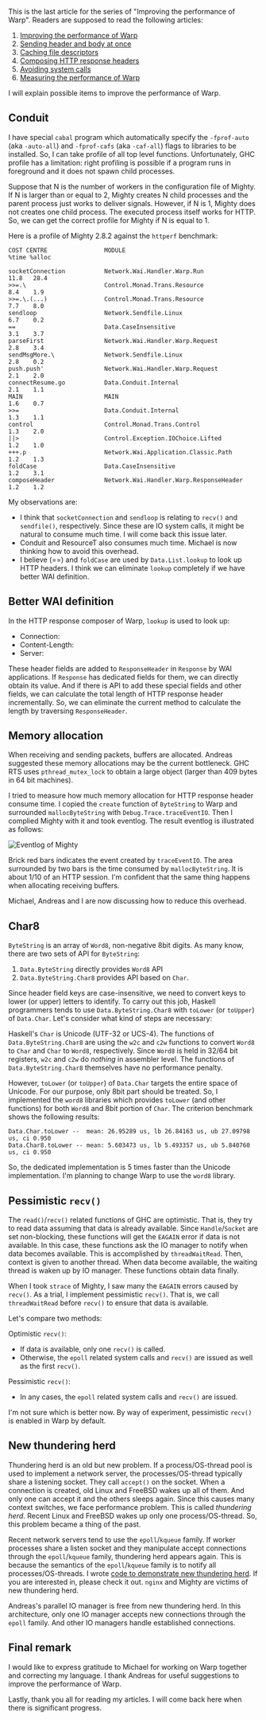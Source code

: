 This is the last article for the series of "Improving the performance of Warp".
Readers are supposed to read the following articles:

1. [Improving the performance of Warp](../09/improving-warp)
2. [Sending header and body at once](../09/header-body)
3. [Caching file descriptors](../09/caching-fd)
4. [Composing HTTP response headers](../09/header-composer)
5. [Avoiding system calls](../10/avoid-syscall)
6. [Measuring the performance of Warp](../10/measuring-warp)

I will explain possible items to improve the performance of Warp.

## Conduit

I have special `cabal` program which automatically specify the
`-fprof-auto` (aka `-auto-all`) and `-fprof-cafs` (aka `-caf-all`) flags
to libraries to be installed. 
So, I can take profile of all top level functions.
Unfortunately, GHC profile has a limitation:
right profiling is possible if
a program runs in foreground and it does not spawn child processes.

Suppose that N is the number of workers in the configuration file of Mighty.
If N is larger than or equal to 2, Mighty creates N child processes
and the parent process just works to deliver signals.
However, if N is 1, Mighty does not creates one child process.
The executed process itself works for HTTP.
So, we can get the correct profile for Mighty if N is equal to 1.

Here is a profile of Mighty 2.8.2 against the `httperf` benchmark:

    COST CENTRE                MODULE                                  %time %alloc
    
    socketConnection           Network.Wai.Handler.Warp.Run             11.8   28.4
    >>=.\                      Control.Monad.Trans.Resource              8.4    1.9
    >>=.\.(...)                Control.Monad.Trans.Resource              7.7    8.0
    sendloop                   Network.Sendfile.Linux                    6.7    0.2
    ==                         Data.CaseInsensitive                      3.1    3.7
    parseFirst                 Network.Wai.Handler.Warp.Request          2.8    3.4
    sendMsgMore.\              Network.Sendfile.Linux                    2.8    0.2
    push.push'                 Network.Wai.Handler.Warp.Request          2.1    2.0
    connectResume.go           Data.Conduit.Internal                     2.1    1.1
    MAIN                       MAIN                                      1.6    0.7
    >>=                        Data.Conduit.Internal                     1.3    1.1
    control                    Control.Monad.Trans.Control               1.3    2.0
    ||>                        Control.Exception.IOChoice.Lifted         1.2    1.0
    +++.p                      Network.Wai.Application.Classic.Path      1.2    1.3
    foldCase                   Data.CaseInsensitive                      1.2    3.1
    composeHeader              Network.Wai.Handler.Warp.ResponseHeader   1.2    1.2

My observations are:

- I think that `socketConnection` and `sendloop` is relating to `recv()` and `sendfile()`, respectively. Since these are IO system calls, it might be natural to consume much time. I will come back this issue later.
- Conduit and ResourceT also consumes much time. Michael is now thinking how to avoid this overhead.
- I believe (==) and `foldCase` are used by `Data.List.lookup` to look up HTTP headers. I think we can eliminate `lookup` completely if we have better WAI definition.

## Better WAI definition

In the HTTP response composer of Warp, `lookup` is used to look up:

- Connection:
- Content-Length:
- Server:

These header fields are added to `ResponseHeader` in `Response` by WAI applications.
If `Response` has dedicated fields for them, we can directly obtain its value.
And if there is API to add these special fields and other fields,
we can calculate the total length of HTTP response header incrementally.
So, we can eliminate the current method to calculate the length by
traversing `ResponseHeader`.

## Memory allocation

When receiving and sending packets, buffers are allocated.
Andreas suggested these memory allocations may be the current bottleneck.
GHC RTS uses `pthread_mutex_lock` to obtain a large object (larger than
409 bytes in 64 bit machines).

I tried to measure how much memory allocation for HTTP response header
consume time. I copied the `create` function of `ByteString` to Warp and
surrounded `mallocByteString` with `Debug.Trace.traceEventIO`. 
Then I complied Mighty with it and took eventlog.
The result eventlog is illustrated as follows:

![Eventlog of Mighty](/assets/future-work-warp/eventlog.png)

Brick red bars indicates the event created by `traceEventIO`. 
The area surrounded by two bars is the time consumed by `mallocByteString`.
It is about 1/10 of an HTTP session.
I'm confident that the same thing happens when allocating receiving buffers.

Michael, Andreas and I are now discussing how to reduce this overhead.

## Char8

`ByteString` is an array of `Word8`, non-negative 8bit digits. As many know, there are two sets of API for `ByteString`:

1. `Data.ByteString` directly provides `Word8` API
2. `Data.ByteString.Char8` provides API based on `Char`.

Since header field keys are case-insensitive, 
we need to convert keys to lower (or upper) letters to identify.
To carry out this job, 
Haskell programmers tends to use `Data.ByteString.Char8` 
with `toLower` (or `toUpper`) of `Data.Char`.
Let's consider what kind of steps are necessary:

Haskell's `Char` is Unicode (UTF-32 or UCS-4). 
The functions of `Data.ByteString.Char8` are using the `w2c` and `c2w` functions
to convert `Word8` to `Char` and `Char` to `Word8`, respectively.
Since `Word8` is held in 32/64 bit registers,
`w2c` and `c2w` do *nothing* in assembler level.
The functions of `Data.ByteString.Char8` themselves have no performance penalty.

However, `toLower` (or `toUpper`) of `Data.Char` targets the entire
space of Unicode. For our purpose, only 8bit part should be treated.
So, I implemented the `word8` libraries which provides
`toLower` (and other functions) for both `Word8` and 8bit portion of `Char`.
The criterion benchmark shows the following results:

    Data.Char.toLower --  mean: 26.95289 us, lb 26.84163 us, ub 27.09798 us, ci 0.950
    Data.Char8.toLower -- mean: 5.603473 us, lb 5.493357 us, ub 5.840760 us, ci 0.950

So, the dedicated implementation is 5 times faster than
the Unicode implementation.
I'm planning to change Warp to use the `word8` library.

## Pessimistic `recv()`

The `read()`/`recv()` related functions of GHC are optimistic.
That is, they try to read data assuming that data is already available.
Since `Handle`/`Socket` are set non-blocking,
these functions will get the `EAGAIN` error if
data is not available.
In this case, these functions ask the IO manager to notify
when data becomes available.
This is accomplished by `threadWaitRead`.
Then, context is given to another thread. 
When data become available,
the waiting thread is waken up by IO manager.
These functions obtain data finally.

When I took `strace` of Mighty, I saw many the `EAGAIN` errors caused by `recv()`. 
As a trial, I implement pessimistic `recv()`.
That is, we call `threadWaitRead` before `recv()` to 
ensure that data is available.

Let's compare two methods:

Optimistic `recv()`:

- If data is available, only one `recv()` is called.
- Otherwise, the `epoll` related system calls and `recv()` are issued as well as the first `recv()`.

Pessimistic `recv()`:

- In any cases, the `epoll` related system calls and `recv()` are issued.

I'm not sure which is better now. 
By way of experiment, pessimistic `recv()` is enabled in Warp by default.

## New thundering herd

Thundering herd is an old but new problem. 
If a process/OS-thread pool is used to implement a network server, 
the processes/OS-thread typically share a listening socket.
They call `accept()` on the socket.
When a connection is created, old Linux and FreeBSD
wakes up all of them. And only one can accept it and
the others sleeps again.
Since this causes many context switches, 
we face performance problem.
This is called *thundering* *herd*.
Recent Linux and FreeBSD wakes up only one process/OS-thread.
So, this problem became a thing of the past.

Recent network servers tend to use the `epoll`/`kqueue` family.
If worker processes share a listen socket and they
manipulate accept connections through the `epoll`/`kqueue` family,
thundering herd appears again.
This is because
the semantics of the `epoll`/`kqueue` family is to notify
all processes/OS-threads. 
I wrote [code to demonstrate new thundering herd](https://gist.github.com/3302049). If you are interested in, please check it out.
`nginx` and Mighty are victims of new thundering herd.

Andreas's parallel IO manager is free from new thundering herd.
In this architecture, only one IO manager accepts new connections
through the `epoll` family. 
And other IO managers handle established connections.

## Final remark

I would like to express gratitude to Michael for working on Warp
together and correcting my language.
I thank Andreas for useful suggestions to improve the performance of Warp.

Lastly, thank you all for reading my articles.
I will come back here when there is significant progress.
